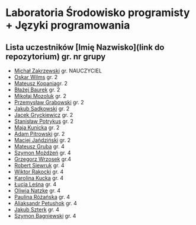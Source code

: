 # Laboratoria Środowisko programisty + Języki programowania

## Lista uczestników \[Imię Nazwisko\]\(link do repozytorium\) gr. nr grupy

- [Michał Zakrzewski](https://github.com/ZakrzewskiM30/SPJP2023-2024/) gr. NAUCZYCIEL
- [Oskar Wilms](https://github.com/oskarwilms1/ProjektyStudia) gr. 2
- [Mateusz Kopania](https://github.com/MateuszKopania/StudiaUG.git)gr. 2
- [Błażej Baurek](https://github.com/bbadurekug/InfUGZadania) gr. 2
- [Mikołaj Mozoluk](https://github.com/Jalokim2115/Jezyki-Programowania-2023-2024) gr. 2
- [Przemysław Grabowski](https://github.com/PGrabows/ZadaniaProgramowanie2023-2024) gr. 2
- [Jakub Sadkowski](https://github.com/jakubsadkowski/jakub.git) gr. 2
- [Jacek Gryckiewicz](https://github.com/FoRtY-5/studia) gr. 2
- [Stanisław Potrykus](https://github.com/SPotrykus/C-Project) gr. 2
- [Maja Kunicka](https://github.com/mkunicka/informatyka23) gr. 2
- [Adam Pitrowski](https://github.com/adamigz/studia) gr. 2
- [Maciej Jańdziński](https://github.com/FajF3r/Laboratioria.git) gr. 2
- [Mateusz Gruba](https://github.com/tedooted/JPSP23-24) gr. 4
- [Szymon Możdżeń](https://github.com/smozdzen1/Programowanie_sm) gr. 4
- [Grzegorz Wrzosek](https://github.com/gwrzosek2/Programowanie_gw) gr.4
- [Robert Siewruk](https://github.com/rsgitt/studiaug) gr. 4
- [Wiktor Rakocki](https://github.com/RakockiW/LabUG) gr. 4
- [Karolina Kucka](https://github.com/kjkucka/laby_informatyka) gr. 4
- [Łucja Leśna](https://github.com/llesna/studia) gr. 4
- [Oliwia Natzke](https://github.com/onatzke/studia) gr. 4
- [Paulina Różańska](https://github.com/Pauroza0/Studia-zadania) gr. 4
- [Aliaksandr Petushok](https://github.com/AliaksandrPetushok/laby_Informatyka) gr. 4
- [Jakub Szterk](https://github.com/pytqq/studia) gr. 4
- [Szymon Bagniewski](https://github.com/SBagniewski/progr/tree/master) gr. 4





